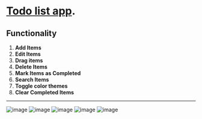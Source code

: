 # [Todo list app](https://simonportillo.github.io/todo-app/).

## Functionality
1. **Add Items**
2. **Edit Items**
3. **Drag items**
4. **Delete Items**
5. **Mark Items as Completed**
6. **Search Items**
7. **Toggle color themes**
8. **Clear Completed Items**
---
![image](https://github.com/user-attachments/assets/2fee0d93-4e87-4428-a124-dfb416487960)
![image](https://github.com/user-attachments/assets/bd5b6abf-70be-4526-bf98-abb8e8b3d2c0)
![image](https://github.com/user-attachments/assets/c7ab0969-e72b-46a9-8fd4-fa066f7f8aa6)
![image](https://github.com/user-attachments/assets/30fe8b96-cc2a-4312-99da-2f015c080e04)
![image](https://github.com/user-attachments/assets/1fb31ce5-4d04-4db5-800b-38229a70d9f7)

